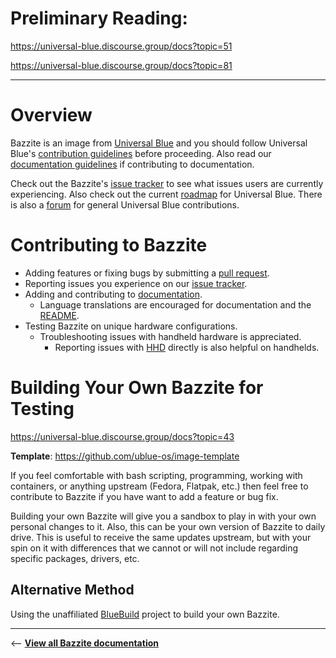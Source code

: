 <!-- ANCHOR: METADATA -->
<!--{"url_discourse": "https://universal-blue.discourse.group/docs?topic=38", "fetched_at": "2024-09-03 16:43:12.863190+00:00"}-->
<!-- ANCHOR_END: METADATA -->



# **Preliminary Reading**:

https://universal-blue.discourse.group/docs?topic=51

https://universal-blue.discourse.group/docs?topic=81

<hr>

# Overview

Bazzite is an image from [Universal Blue](https://universal-blue.org/) and you should follow Universal Blue's [contribution guidelines](https://universal-blue.org/CONTRIBUTING) before proceeding.  Also read our [documentation guidelines](https://universal-blue.discourse.group/docs?topic=890) if contributing to documentation.

Check out the Bazzite's [issue tracker](https://github.com/ublue-os/bazzite/issues) to see what issues users are currently experiencing.  Also check out the current [roadmap](https://github.com/orgs/ublue-os/projects/1/views/1) for Universal Blue. There is also a [forum](https://universal-blue.discourse.group/c/contributing/7) for general Universal Blue contributions.

# Contributing to Bazzite
- Adding features or fixing bugs by submitting a [pull request](https://github.com/ublue-os/bazzite/pulls). 
- Reporting issues you experience on our [issue tracker](https://github.com/ublue-os/bazzite/issues).
- Adding and contributing to [documentation](https://docs.bazzite.gg).
  - Language translations are encouraged for documentation and the [README](https://github.com/ublue-os/bazzite/blob/main/README.md).
- Testing Bazzite on unique hardware configurations.
    - Troubleshooting issues with handheld hardware is appreciated.
      - Reporting issues with [HHD](https://github.com/hhd-dev/hhd) directly is also helpful on handhelds.

# Building Your Own Bazzite for Testing

https://universal-blue.discourse.group/docs?topic=43

**Template**:
https://github.com/ublue-os/image-template

If you feel comfortable with bash scripting, programming, working with containers, or anything upstream (Fedora, Flatpak, etc.) then feel free to contribute to Bazzite if you have want to add a feature or bug fix.  

Building your own Bazzite will give you a sandbox to play in with your own personal changes to it. Also, this can be your own version of Bazzite to daily drive.  This is useful to receive the same updates upstream, but with your spin on it with differences that we cannot or will not include regarding specific packages, drivers, etc.

## Alternative Method

Using the unaffiliated [BlueBuild](https://blue-build.org/learn/universal-blue/) project to build your own Bazzite.

<hr>

<-- [**View all Bazzite documentation**](https://universal-blue.discourse.group/docs?topic=561)